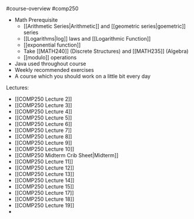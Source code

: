 #course-overview #comp250

- Math Prerequisite
	- [[Arithmetic Series|Arithmetic]] and [[geometric series|goemetric]] series
	- [[Logarithms|log]] laws and [[Logarithmic Function]]
	- [[exponential function]]
	- Take [[MATH240]] (Discrete Structures) and [[MATH235]] (Algebra)
	- [[modulo]] operations
- Java used throughout course
- Weekly recommended exercises
- A course which you should work on a little bit every day

Lectures:
- [[COMP250 Lecture 2]]
- [[COMP250 Lecture 3]]
- [[COMP250 Lecture 4]]
- [[COMP250 Lecture 5]]
- [[COMP250 Lecture 6]]
- [[COMP250 Lecture 7]]
- [[COMP250 Lecture 8]]
- [[COMP250 Lecture 9]]
- [[COMP250 Lecture 10]]
- [[COMP250 Midterm Crib Sheet|Midterm]]
- [[COMP250 Lecture 11]]
- [[COMP250 Lecture 12]]
- [[COMP250 Lecture 13]]
- [[COMP250 Lecture 14]]
- [[COMP250 Lecture 15]]
- [[COMP250 Lecture 17]]
- [[COMP250 Lecture 18]]
- [[COMP250 Lecture 19]]
- 